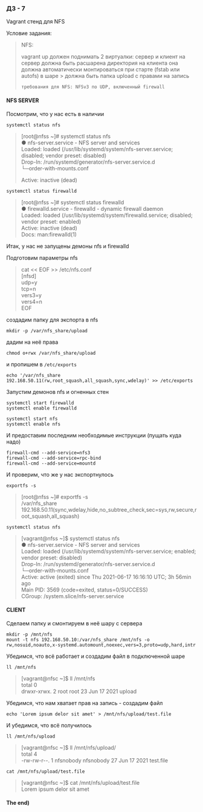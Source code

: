### ДЗ - 7
Vagrant стенд для NFS

Условие задания:


> NFS:
> 
> vagrant up должен поднимать 2 виртуалки: сервер и клиент на сервер должна быть расшарена директория на клиента она должна автоматически монтироваться при старте (fstab или autofs) в шаре > должна быть папка upload с правами на запись
> 
>     требования для NFS: NFSv3 по UDP, включенный firewall




#### NFS SERVER 
Посмотрим, что у нас есть в наличии

    systemctl status nfs

> [root@nfss ~]# systemctl status nfs  
> ● nfs-server.service - NFS server and services  
>    Loaded: loaded (/usr/lib/systemd/system/nfs-server.service; disabled; vendor preset: disabled)  
>      Drop-In: /run/systemd/generator/nfs-server.service.d  
>                 └─order-with-mounts.conf  
>                   
>    Active: inactive (dead)  

    systemctl status firewalld

> [root@nfss ~]# systemctl status firewalld  
> ● firewalld.service - firewalld - dynamic firewall daemon  
>    Loaded: loaded (/usr/lib/systemd/system/firewalld.service; disabled; vendor preset: enabled)  
>     Active: inactive (dead)  
>     Docs: man:firewalld(1)  

Итак, у нас не запущены демоны nfs и firewalld

Подготовим параметры nfs

> cat << EOF >> /etc/nfs.conf  
> [nfsd]  
>  udp=y  
>  tcp=n  
>  vers3=y  
>  vers4=n  
> EOF  

создадим папку для экспорта в nfs

    mkdir -p /var/nfs_share/upload

дадим на неё права

    chmod o+rwx /var/nfs_share/upload

и пропишем в `/etc/exports`

    echo '/var/nfs_share 192.168.50.11(rw,root_squash,all_squash,sync,wdelay)' >> /etc/exports

Запустим демонов nfs и огненных стен

    systemctl start firewalld
    systemctl enable firewalld

    systemctl start nfs
    systemctl enable nfs

И предоставим последним необходимые инструкции (пущать куда надо)

    firewall-cmd --add-service=nfs3
    firewall-cmd --add-service=rpc-bind
    firewall-cmd --add-service=mountd

И проверим, что же у нас экспортнулось

    exportfs -s

> [root@nfss ~]# exportfs -s  
> /var/nfs_share  192.168.50.11(sync,wdelay,hide,no_subtree_check,sec=sys,rw,secure,root_squash,all_squash)  
 
    systemctl status nfs

> [vagrant@nfss ~]$ systemctl status nfs  
> ● nfs-server.service - NFS server and services  
>    Loaded: loaded (/usr/lib/systemd/system/nfs-server.service; enabled; vendor preset: disabled)  
>   Drop-In: /run/systemd/generator/nfs-server.service.d  
>            └─order-with-mounts.conf  
>    Active: active (exited) since Thu 2021-06-17 16:16:10 UTC; 3h 56min ago  
>  Main PID: 3569 (code=exited, status=0/SUCCESS)  
>    CGroup: /system.slice/nfs-server.service  

#### CLIENT

Сделаем папку и смонтируем в неё шару с сервера

    mkdir -p /mnt/nfs
    mount -t nfs 192.168.50.10:/var/nfs_share /mnt/nfs -o rw,nosuid,noauto,x-systemd.automount,noexec,vers=3,proto=udp,hard,intr

Убедимся, что всё работает и создадим файл в подключенной шаре

    ll /mnt/nfs

> [vagrant@nfsc ~]$ ll /mnt/nfs  
> total 0  
> drwxr-xrwx. 2 root root 23 Jun 17  2021 upload  

Убедимся, что нам хватает прав на запись - создадим файл

    echo 'Lorem ipsum delor sit amet' > /mnt/nfs/upload/test.file

И убедимся, что всё получилось

    ll /mnt/nfs/upload

> [vagrant@nfsc ~]$ ll /mnt/nfs/upload/  
> total 4  
> -rw-rw-r--. 1 nfsnobody nfsnobody 27 Jun 17  2021 test.file  

    cat /mnt/nfs/upload/test.file

> [vagrant@nfsc ~]$ cat /mnt/nfs/upload/test.file   
> Lorem ipsum delor sit amet  

#### The end)
